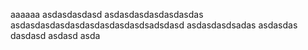 

aaaaaa
asdasdasdasd
asdasdasdasdasdasdas
asdasdasdasdasdasdasdasdasdsadsdasd
asdasdasdsadas
asdasdas
dasdasd
asdasd
asda



